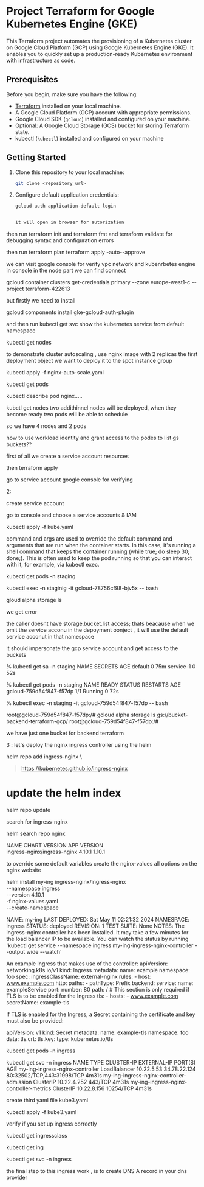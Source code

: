 # Project Terraform for Google Kubernetes Engine (GKE)

This Terraform project automates the provisioning of a Kubernetes cluster on Google Cloud Platform (GCP) using Google Kubernetes Engine (GKE). It enables you to quickly set up a production-ready Kubernetes environment with infrastructure as code.

## Prerequisites

Before you begin, make sure you have the following:

- [Terraform](https://www.terraform.io/) installed on your local machine.
- A Google Cloud Platform (GCP) account with appropriate permissions.
- Google Cloud SDK (`gcloud`) installed and configured on your machine.
- Optional: A Google Cloud Storage (GCS) bucket for storing Terraform state.
- kubectl (`kubectl`) installed and configured on your machine

## Getting Started

1. Clone this repository to your local machine:

   ```bash
   git clone <repository_url>


2. Configure default application credentials:

   ```bash
   gcloud auth application-default login


   it will open in browser for autorization

then run terraform init and terraform fmt and terraform validate for debugging syntax and configuration errors

then run terraform plan 
terraform apply -auto--approve


we can visit google console for verify vpc network and kubenrbetes engine
in console in the node part we can find connect 

gcloud container clusters get-credentials primary --zone europe-west1-c --project terraform-422613

but firstly we need to install 

gcloud components install gke-gcloud-auth-plugin  

and then run 
kubectl get svc
show the kubernetes service from default namespace

kubectl get nodes

to demonstrate cluster autoscaling , use nginx image with 2 replicas
the first deployment object
we want to deploy it to the spot instance group 

kubectl apply -f nginx-auto-scale.yaml

kubectl get pods

kubectl describe pod nginx.....


kubctl get nodes 
two addithinnel nodes will be deployed, when they become ready two pods will be able to schedule


so we have 4 nodes and 2  pods

how to use workload identity and grant access to the podes to list gs buckets??

first of all we create a service account resources 

then terraform apply

go to service account google console for verifying

2: 

create service account

go to console and choose a service accounts & IAM

kubectl apply -f kube.yaml

command and args are used to override the default command and arguments that are run when the container starts. In this case, it's running a shell command that keeps the container running (while true; do sleep 30; done;). This is often used to keep the pod running so that you can interact with it, for example, via kubectl exec.

kubectl get pods -n staging

kubectl exec -n staginig -it gcloud-78756cf98-bjv5x -- bash

gloud alpha storage ls

we get error

the caller doesnt have storage.bucket.list access; thats beacause when we omit the service acconu in the depoyment oonject , it will use the default service acconut in that namespace



it should impersonate the gcp service account and get access to the buckets

% kubectl get sa -n staging
NAME        SECRETS   AGE
default     0         75m
service-1   0         52s

% kubectl get pods -n staging
NAME                      READY   STATUS    RESTARTS   AGE
gcloud-759d54f847-f57dp   1/1     Running   0          72s

% kubectl exec -n staging -it gcloud-759d54f847-f57dp  -- bash


root@gcloud-759d54f847-f57dp:/# gcloud alpha storage ls
gs://bucket-backend-terraform-gcp/
root@gcloud-759d54f847-f57dp:/# 

we have just one bucket for backend terraform



3 : let's deploy the nginx ingress controller using the helm 

helm repo add ingress-nginx  \
> https://kubernetes.github.io/ingress-nginx


# update the helm index
helm repo update

search for ingress-nginx

helm search repo nginx

NAME                                            CHART VERSION   APP VERSION                                         
ingress-nginx/ingress-nginx                     4.10.1          1.10.1      

to override some default variables 
create the nginx-values
all options on the nginx website

helm install my-ing ingress-nginx/ingress-nginx \
--namespace ingress \
--version 4.10.1 \
-f nginx-values.yaml \
--create-namespace


NAME: my-ing
LAST DEPLOYED: Sat May 11 02:21:32 2024
NAMESPACE: ingress
STATUS: deployed
REVISION: 1
TEST SUITE: None
NOTES:
The ingress-nginx controller has been installed.
It may take a few minutes for the load balancer IP to be available.
You can watch the status by running 'kubectl get service --namespace ingress my-ing-ingress-nginx-controller --output wide --watch'

An example Ingress that makes use of the controller:
  apiVersion: networking.k8s.io/v1
  kind: Ingress
  metadata:
    name: example
    namespace: foo
  spec:
    ingressClassName: external-nginx
    rules:
      - host: www.example.com
        http:
          paths:
            - pathType: Prefix
              backend:
                service:
                  name: exampleService
                  port:
                    number: 80
              path: /
    # This section is only required if TLS is to be enabled for the Ingress
    tls:
      - hosts:
        - www.example.com
        secretName: example-tls

If TLS is enabled for the Ingress, a Secret containing the certificate and key must also be provided:

  apiVersion: v1
  kind: Secret
  metadata:
    name: example-tls
    namespace: foo
  data:
    tls.crt: <base64 encoded cert>
    tls.key: <base64 encoded key>
  type: kubernetes.io/tls


  kubectl get pods -n ingress

  kubectl get svc -n ingress
NAME                                        TYPE           CLUSTER-IP    EXTERNAL-IP    PORT(S)                      AGE
my-ing-ingress-nginx-controller             LoadBalancer   10.22.5.53    34.78.22.124   80:32502/TCP,443:31998/TCP   4m31s
my-ing-ingress-nginx-controller-admission   ClusterIP      10.22.4.252   <none>         443/TCP                      4m31s
my-ing-ingress-nginx-controller-metrics     ClusterIP      10.22.8.156   <none>         10254/TCP                    4m31s

create third yaml file
kube3.yaml

kubectl apply -f kube3.yaml

verify if you set up ingress correctly

kubectl get ingressclass

kubectl get ing

kubectl get svc -n ingress

the final step to this ingress work , is to create DNS A record in your dns provider

